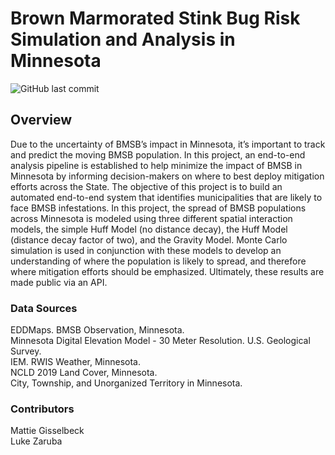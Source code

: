 # Brown Marmorated Stink Bug Risk Simulation and Analysis in Minnesota

![GitHub last commit](https://img.shields.io/github/last-commit/mattiegisselbeck/bmsb-risk-simulation-minnesota?style=for-the-badge)

## Overview 
Due to the uncertainty of BMSB’s impact in Minnesota, it’s important to track and predict the moving BMSB population. In this project, an end-to-end analysis pipeline is established to help minimize the impact of BMSB in Minnesota by informing decision-makers on where to best deploy mitigation efforts across the State. The objective of this project is to build an automated end-to-end system that identifies municipalities that are likely to face BMSB infestations. In this project, the spread of BMSB populations across Minnesota is modeled using three different spatial interaction models, the simple Huff Model (no distance decay), the Huff Model (distance decay factor of two), and the Gravity Model. Monte Carlo simulation is used in conjunction with these models to develop an understanding of where the population is likely to spread, and therefore where mitigation efforts should be emphasized. Ultimately, these results are made public via an API.

### Data Sources 
EDDMaps. BMSB Observation, Minnesota. <br>
Minnesota Digital Elevation Model - 30 Meter Resolution. U.S. Geological Survey. <br>
IEM. RWIS Weather, Minnesota. <br>
NCLD 2019 Land Cover, Minnesota. <br>
City, Township, and Unorganized Territory in Minnesota. 

### Contributors 
Mattie Gisselbeck
<br>
Luke Zaruba

